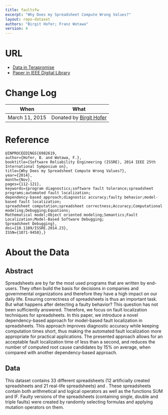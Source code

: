 ```yaml
---
title: faultsfw
excerpt: "Why Does my Spreadsheet Compute Wrong Values?"
layout: repo-dataset
authors: "Birgit Hofer; Franz Wotawa"
version: 4
---
```


# URL

  * [Data in Terapromise](https://terapromise.csc.ncsu.edu/svn/repo/spreadsheet/faultsfw)
  * [Paper in IEEE Digital Library](http://ieeexplore.ieee.org/xpl/articleDetails.jsp?arnumber=6982619)

# Change Log

When | What
---- | ----
March 11, 2015 | Donated by [Birgit Hofer](/repo/people/data-donors/promise4.html)

# Reference

    @INPROCEEDINGS{6982619,
    author={Hofer, B. and Wotawa, F.},
    booktitle={Software Reliability Engineering (ISSRE), 2014 IEEE 25th International Symposium on},
    title={Why Does my Spreadsheet Compute Wrong Values?},
    year={2014},
    month={Nov},
    pages={112-121},
    keywords={program diagnostics;software fault tolerance;spreadsheet programs;automated fault localization;
    dependency-based approach;diagnostic accuracy;faulty behavior;model-based fault localization;
    spreadsheet computation;spreadsheet correctness;Accuracy;Computational modeling;Debugging;Equations;
    Mathematical model;Object oriented modeling;Semantics;Fault Localization;Model-Based Software Debugging;
    Spreadsheet Debugging},
    doi={10.1109/ISSRE.2014.23},
    ISSN={1071-9458},}

# About the Data

## Abstract

Spreadsheets are by far the most used programs
that are written by end-users. They often build the basis for decisions
in companies and governmental organizations and therefore
they have a high impact on our daily life. Ensuring correctness
of spreadsheets is thus an important task. But what happens
after detecting a faulty behavior? This question has not been
sufficiently answered. Therefore, we focus on fault localization
techniques for spreadsheets. In this paper, we introduce a novel
dependency-based approach for model-based fault localization in
spreadsheets. This approach improves diagnostic accuracy while
keeping computation times short, thus making the automated
fault localization more appropriate for practical applications. The
presented approach allows for an acceptable fault localization
time of less than a second, and reduces the number of computed
root cause candidates by 15% on average, when compared with
another dependency-based approach.

## Data

This dataset contains 33 different spreadsheets (12 artificially created
spreadsheets and 21 real-life spreadsheets) and . These spreadsheets contain
both arithmetical and logical operators as well as the functions SUM and
IF. Faulty versions of the spreadsheets (containing single, double and
triple faults) were created by randomly selecting formulas and applying
mutation operators on them.
